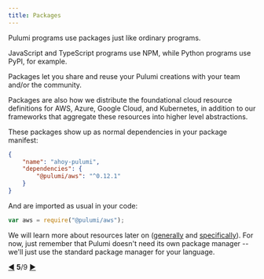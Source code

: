```yaml
---
title: Packages
---
```


Pulumi programs use packages just like ordinary programs.

JavaScript and TypeScript programs use NPM, while Python programs use PyPI, for example.

Packages let you share and reuse your Pulumi creations with your team and/or the community.

Packages are also how we distribute the foundational cloud resource definitions for AWS, Azure, Google Cloud, and
Kubernetes, in addition to our frameworks that aggregate these resources into higher level abstractions.

These packages show up as normal dependencies in your package manifest:

```json
{
    "name": "ahoy-pulumi",
    "dependencies": {
        "@pulumi/aws": "^0.12.1"
    }
}
```

And are imported as usual in your code:

```javascript
var aws = require("@pulumi/aws");
```

We will learn more about resources later on ([generally](./deployments-resources.html) and
[specifically](./cloud.html)).  For now, just remember that Pulumi doesn't need its own package manager -- we'll
just use the standard package manager for your language.

<div class="tour-nav">
    <a class="tour-button enabled" href="basics-programs.html" title="Programs">◀</a>
    <span class="tour-index"><strong>5</strong>/9</span>
    <a class="tour-button enabled" href="basics-stacks.html" title="Stacks">▶</a>
</div>
